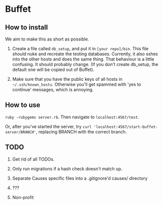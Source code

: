 Buffet
========

How to install
-------

We aim to make this as short as possible.

1. Create a file called `db_setup`, and put it in `[your repo]/bin`. This file should nuke and recreate the testing databases. Currently, it also sshes into the other hosts and does the same thing. That behaviour is a little confusing. It should probably change. (If you don't create db_setup, the default one will be copied out of Buffet).

2. Make sure that you have the public keys of all hosts in `~/.ssh/known_hosts`. Otherwise you'll get spammed with 'yes to continue' messages, which is annoying.


How to use
-------

`ruby -rubygems server.rb`. Then navigate to `localhost:4567/test`.

Or, after you've started the server, try `curl 'localhost:4567/start-buffet-server/BRANCH'`, replacing BRANCH with the correct branch.

TODO
--------

1. Get rid of all TODOs.

2. Only run migrations if a hash check doesn't match up.

3. Separate Causes specific files into a .gitignore'd causes/ directory

4. ???

5. Non-profit

